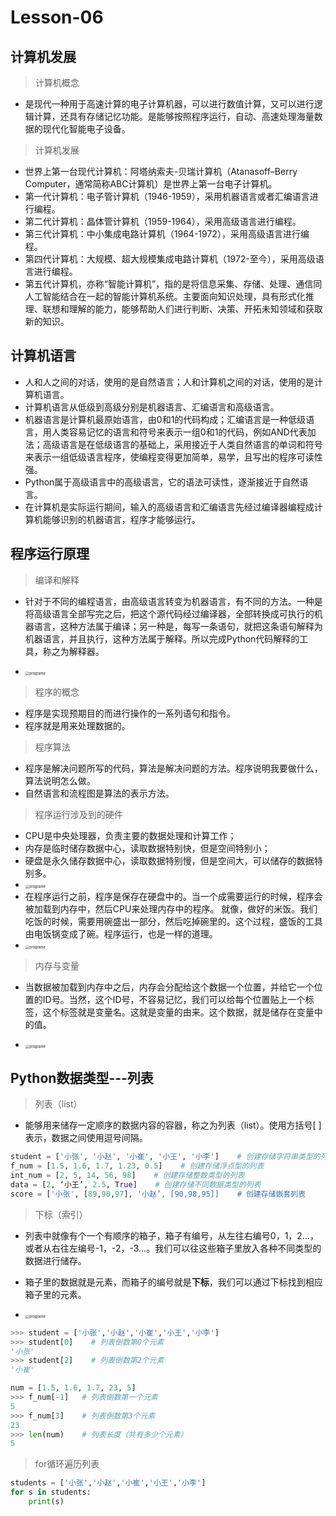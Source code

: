 # **Lesson-06**

## **计算机发展**

> 计算机概念

- 是现代一种用于高速计算的电子计算机器，可以进行数值计算，又可以进行逻辑计算，还具有存储记忆功能。是能够按照程序运行，自动、高速处理海量数据的现代化智能电子设备。

> 计算机发展

- 世界上第一台现代计算机：阿塔纳索夫-贝瑞计算机（Atanasoff–Berry Computer，通常简称ABC计算机）是世界上第一台电子计算机。
- 第一代计算机：电子管计算机（1946-1959），采用机器语言或者汇编语言进行编程。
- 第二代计算机：晶体管计算机（1959-1964），采用高级语言进行编程。
- 第三代计算机：中小集成电路计算机（1964-1972），采用高级语言进行编程。
- 第四代计算机：大规模、超大规模集成电路计算机（1972-至今），采用高级语言进行编程。
- 第五代计算机，亦称“智能计算机”，指的是将信息采集、存储、处理、通信同人工智能结合在一起的智能计算机系统。主要面向知识处理，具有形式化推理、联想和理解的能力，能够帮助人们进行判断、决策、开拓未知领域和获取新的知识。

## **计算机语言**

- 人和人之间的对话，使用的是自然语言；人和计算机之间的对话，使用的是计算机语言。
- 计算机语言从低级到高级分别是机器语言、汇编语言和高级语言。
- 机器语言是计算机最原始语言，由0和1的代码构成；汇编语言是一种低级语言，用人类容易记忆的语言和符号来表示一组0和1的代码，例如AND代表加法；高级语言是在低级语言的基础上，采用接近于人类自然语言的单词和符号来表示一组低级语言程序，使编程变得更加简单，易学，且写出的程序可读性强。
- Python属于高级语言中的高级语言，它的语法可读性，逐渐接近于自然语言。
- 在计算机是实际运行期间，输入的高级语言和汇编语言先经过编译器编程成计算机能够识别的机器语言，程序才能够运行。

## **程序运行原理**

> 编译和解释

- 针对于不同的编程语言，由高级语言转变为机器语言，有不同的方法。一种是将高级语言全部写完之后，把这个源代码经过编译器，全部转换成可执行的机器语言，这种方法属于编译；另一种是，每写一条语句，就把这条语句解释为机器语言，并且执行，这种方法属于解释。所以完成Python代码解释的工具，称之为解释器。

- <img src='_media/1-6-1.png' alt='programe' style='zoom:40%;'/>

> 程序的概念

- 程序是实现预期目的而进行操作的一系列语句和指令。
- 程序就是用来处理数据的。

> 程序算法

- 程序是解决问题所写的代码，算法是解决问题的方法。程序说明我要做什么，算法说明怎么做。
- 自然语言和流程图是算法的表示方法。

> 程序运行涉及到的硬件

- CPU是中央处理器，负责主要的数据处理和计算工作；
- 内存是临时储存数据中心，读取数据特别快，但是空间特别小；
- 硬盘是永久储存数据中心，读取数据特别慢，但是空间大，可以储存的数据特别多。
- <img src='_media/1-6-2.png' alt='programe' style='zoom:40%;'/>
- 在程序运行之前，程序是保存在硬盘中的。当一个成需要运行的时候，程序会被加载到内存中，然后CPU来处理内存中的程序。
就像，做好的米饭。我们吃饭的时候，需要用碗盛出一部分，然后吃掉碗里的。这个过程，盛饭的工具由电饭锅变成了碗。程序运行，也是一样的道理。
- <img src='_media/1-6-3.png' alt='programe' style='zoom:40%;'/>

> 内存与变量

- 当数据被加载到内存中之后，内存会分配给这个数据一个位置，并给它一个位置的ID号。当然，这个ID号，不容易记忆，我们可以给每个位置贴上一个标签，这个标签就是变量名。这就是变量的由来。这个数据，就是储存在变量中的值。

- <img src='_media/1-6-4.png' alt='programe' style='zoom:40%;'/>

## **Python数据类型---列表**

> 列表（list）

- 能够用来储存一定顺序的数据内容的容器，称之为列表（list）。使用方括号[ ]表示，数据之间使用逗号间隔。

```python
student = ['小张', '小赵', '小崔', '小王', '小李']    # 创建存储字符串类型的列表
f_num = [1.5, 1.6, 1.7, 1.23, 0.5]    # 创建存储浮点型的列表
int_num = [2, 5, 14, 56, 98]    # 创建存储整数类型的列表
data = [2, ‘小王’, 2.5, True]    # 创建存储不同数据类型的列表
score = ['小张', [89,90,97], '小赵’, [90,98,95]]    # 创建存储嵌套列表
```

> 下标（索引）

- 列表中就像有个一个有顺序的箱子，箱子有编号，从左往右编号0，1，2…，或者从右往左编号-1，-2，-3…。我们可以往这些箱子里放入各种不同类型的数据进行储存。
- 箱子里的数据就是元素，而箱子的编号就是**下标**，我们可以通过下标找到相应箱子里的元素。

- <img src='_media/1-6-5.png' alt='programe' style='zoom:40%;'/>

```python
>>> student = ['小张','小赵','小崔','小王','小李']    
>>> student[0]    # 列表倒数第0个元素
'小张'
>>> student[2]    # 列表倒数第2个元素
'小崔'

num = [1.5, 1.6, 1.7, 23, 5]  
>>> f_num[-1]   # 列表倒数第一个元素
5
>>> f_num[3]    # 列表倒数第3个元素
23
>>> len(num)    # 列表长度（共有多少个元素）
5
```
> for循环遍历列表

```python
students = ['小张','小赵','小崔','小王','小李']
for s in students:
    print(s)
```
